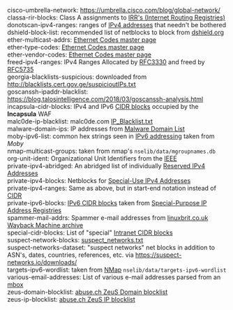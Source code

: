 cisco-umbrella-network: <https://umbrella.cisco.com/blog/global-network/>  
classa-rir-blocks: Class A assignments to [IRR's (Internet Routing Registries)](http://www.irr.net/docs/list.html "List of Routing Registries")    
donotscan-ipv4-ranges: ranges of [IPv4 addresses](https://en.wikipedia.org/wiki/IP_address#IPv4_addresses) that needn't be bothered  
dshield-block-list: recommended list of netblocks to block from [dshield.org](https://dshield.org)  
ether-multicast-addrs: [Ethernet Codes master page](http://www.cavebear.com/archive/cavebear/Ethernet/)  
ether-type-codes: [Ethernet Codes master page](http://www.cavebear.com/archive/cavebear/Ethernet/)  
ether-vendor-codes: [Ethernet Codes master page](http://www.cavebear.com/archive/cavebear/Ethernet/)  
freed-ipv4-ranges: IPv4 Ranges Allocated by [RFC3330](https://tools.ietf.org/search/rfc3330#section-2 "Global and Other Specialized Address Blocks") and freed by [RFC5735](https://tools.ietf.org/search/rfc5735#appendix-A "Differences between This Document and RFC3330")  
georgia-blacklists-suspicious: downloaded from <http://blacklists.cert.gov.ge/suspicioutIPs.txt>  
goscanssh-ipaddr-blacklist: <https://blog.talosintelligence.com/2018/03/goscanssh-analysis.html>
incapsula-cidr-blocks: IPv4 and IPv6 [CIDR blocks](https://en.wikipedia.org/wiki/Classless_Inter-Domain_Routing#CIDR_blocks) occupied by the **Incapsula** WAF  
malc0de-ip-blacklist: malc0de.com [IP_Blacklist.txt](http://malc0de.com/bl/IP_Blacklist.txt "malicious IP addresses")  
malware-domain-ips: IP addresses from [Malware Domain List](https://www.malwaredomainlist.com)  
moby-ipv6-list: common hex strings seen in [IPv6 addressing](https://www.ipv6.com/general/ipv6-addressing) taken from *Moby*  
nmap-multicast-groups: taken from nmap's `nselib/data/mgroupnames.db`  
org-unit-ident: Organizational Unit Identifiers from the [IEEE](https://ieee.org)  
private-ipv4-abridged: An abridged list of individually [Reserved IPv4 Addresses](https://en.wikipedia.org/wiki/Reserved_IP_addresses#IPv4)  
private-ipv4-blocks: Netblocks for [Special-Use IPv4 Addresses](https://tools.ietf.org/search/rfc5735 "RFC5735")  
private-ipv4-ranges: Same as above, but in start-end notation instead of [CIDR](https://en.wikipedia.org/wiki/Classless_Inter-Domain_Routing "Class Internet-Domain Routing")    
private-ipv6-blocks: [IPv6 CIDR blocks](https://en.wikipedia.org/wiki/Classless_Inter-Domain_Routing#IPv6_CIDR_blocks) taken from [Special-Purpose IP Address Registries](https://tools.ietf.org/html/rfc6890 "RFC6890")  
spammer-mail-addrs: Spammer e-mail addresses from [linuxbrit.co.uk Wayback Machine archive](https://web.archive.org/web/*/linuxbrit.co.uk/)  
special-cidr-blocks: List of "special" [Intranet CIDR blocks](https://en.wikipedia.org/wiki/Private_network "Private network")  
suspect-network-blocks: [suspect_networks.txt](https://suspect-networks.io/downloads/suspect_networks.txt)  
suspect-networks-dataset: "suspect networks" net blocks in addition to ASN's, dates, countries, references, etc. via <https://suspect-networks.io/downloads/>  
targets-ipv6-wordlist: taken from [NMap](https://nmap.org) `nselib/data/targets-ipv6-wordlist`  
various-email-addresses: List of various e-mail addresses parsed from an [mbox](https://en.wikipedia.org/wiki/Mbox)    
zeus-domain-blocklist: [abuse.ch ZeuS Domain blocklist](https://zeustracker.abuse.ch/blocklist.php?download=domainblocklist)  
zeus-ip-blocklist: [abuse.ch ZeuS IP blocklist](https://zeustracker.abuse.ch/blocklist.php?download=ipblocklist)  
